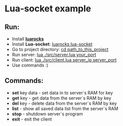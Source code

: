 <h1> Lua-socket example</h1>

<h2><b>Run:</b></h2>
<ul>
	<li>Install <a href="https://luarocks.org/"><b>luarocks</b></a></li>
	<li>Install <b>Lua-socket</b>: <u>luarocks lua-socket</u></li>
	<li>Go to project directory: <u>cd path_to_this_project</u></li>
	<li>Run server: <u>lua ./src/server.lua your_port</u></li>
	<li>Run client: <u>lua ./src/client.lua server_ip server_port</u></li>
	<li>Use commands :)</li>
</ul>

<h2><b>Commands:</b></h2>
<ul>
	<li><b>set</b> key data - set data in to server`s RAM for key</li>
	<li><b>get</b> key - get data from the server`s RAM by key</li>
	<li><b>del</b> key - delete data from the server`s RAM by key</li>
	<li><b>list</b> - show all saved data list from the server`s RAM</li>
	<li><b>stop</b> - shutdown server`s program</li>
	<li><b>exit</b> - exit the client</li>
</ul>